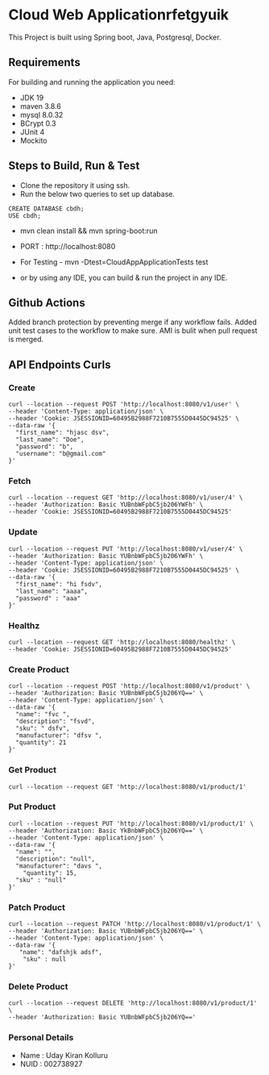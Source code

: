 # Cloud Web Applicationrfetgyuik
This Project is built using Spring boot, Java, Postgresql, Docker.


## Requirements
For building and running the application you need:
 - JDK 19
 - maven 3.8.6
 - mysql 8.0.32
 - BCrypt 0.3
 - JUnit 4
 - Mockito

## Steps to Build, Run & Test 
 
  - Clone the repository it using ssh.
  - Run the below two queries to set up database. 
  ``` 
  CREATE DATABASE cbdh;
  USE cbdh;
   ```
  - mvn clean install && mvn spring-boot:run
  -  PORT :  http://localhost:8080
  - For Testing -   mvn -Dtest=CloudAppApplicationTests test

  - or by using any IDE, you can build & run the project in any IDE.

## Github Actions
Added branch protection by preventing merge if any workflow fails.
Added unit test cases to the workflow to make sure.
AMI is bulit when pull request is merged.

## API Endpoints Curls

### Create
```
curl --location --request POST 'http://localhost:8080/v1/user' \
--header 'Content-Type: application/json' \
--header 'Cookie: JSESSIONID=60495B2988F7210B7555D0445DC94525' \
--data-raw '{
  "first_name": "hjasc dsv",
  "last_name": "Doe",
  "password": "b",
  "username": "b@gmail.com"
}'

```

### Fetch
```
curl --location --request GET 'http://localhost:8080/v1/user/4' \
--header 'Authorization: Basic YUBnbWFpbC5jb206YWFh' \
--header 'Cookie: JSESSIONID=60495B2988F7210B7555D0445DC94525'
```

### Update
```
curl --location --request PUT 'http://localhost:8080/v1/user/4' \
--header 'Authorization: Basic YUBnbWFpbC5jb206YWFh' \
--header 'Content-Type: application/json' \
--header 'Cookie: JSESSIONID=60495B2988F7210B7555D0445DC94525' \
--data-raw '{
  "first_name": "hi fsdv",
  "last_name": "aaaa",
  "password" : "aaa"
}'
```

### Healthz
```
curl --location --request GET 'http://localhost:8080/healthz' \
--header 'Cookie: JSESSIONID=60495B2988F7210B7555D0445DC94525'
```

### Create Product
```
curl --location --request POST 'http://localhost:8080/v1/product' \
--header 'Authorization: Basic YUBnbWFpbC5jb206YQ==' \
--header 'Content-Type: application/json' \
--data-raw '{
  "name": "fvc ",
  "description": "fsvd",
  "sku": " dsfv",
  "manufacturer": "dfsv ",
  "quantity": 21
}'
```

### Get Product
```
curl --location --request GET 'http://localhost:8080/v1/product/1'
```

### Put Product
```
curl --location --request PUT 'http://localhost:8080/v1/product/1' \
--header 'Authorization: Basic YkBnbWFpbC5jb206YQ==' \
--header 'Content-Type: application/json' \
--data-raw '{
  "name": "",
  "description": "null",
  "manufacturer": "davs ",
    "quantity": 15,
  "sku" : "null"
}'
```

### Patch Product
```
curl --location --request PATCH 'http://localhost:8080/v1/product/1' \
--header 'Authorization: Basic YUBnbWFpbC5jb206YQ==' \
--header 'Content-Type: application/json' \
--data-raw '{
   "name": "dafshjk adsf",
    "sku" : null
}'
```

### Delete Product
```
curl --location --request DELETE 'http://localhost:8080/v1/product/1' \
--header 'Authorization: Basic YUBnbWFpbC5jb206YQ=='
```

### Personal Details
 - Name : Uday Kiran Kolluru
 - NUID : 002738927
